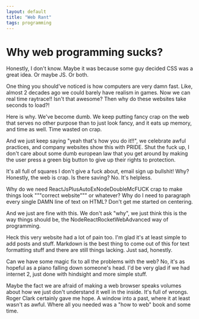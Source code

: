```yaml
---
layout: default
title: "Web Rant"
tags: programming
---
```

# Why web programming sucks?

Honestly, I don't know. Maybe it was because some guy decided CSS was a great idea. Or maybe JS. Or both.

One thing you should've noticed is how computers are very damn fast.
Like, almost 2 decades ago we could barely have realism in games.
Now we can real time raytrace!! Isn't that awesome? Then why do these websites take seconds to load?!

Here is why. We've become dumb. We keep putting fancy crap on the web that serves no other purpose
than to just look fancy, and it eats up memory, and time as well. Time wasted on crap.

And we just keep saying "yeah that's how you do it!!", we celebrate awful practices, and company websites
show this with PRIDE. Shut the fuck up, I don't care about some dumb european law that
you get around by making the user press a green big button to give up their rights to protection.

It's all full of squares I don't give a fuck about, email sign up bullshit! Why?
Honestly, the web is crap. Is there saving? No. It's helpless. 

Why do we need ReactJsPlusAutoExNodeDoubleMcFUCK crap to make things look """correct website""" or whatever?
Why do I need to paragraph every single DAMN line of text on HTML? Don't get me started on centering.

And we just are fine with this. We don't ask "why", we just think this is the way things should be,
the NodeReactRocketWebAdvanced way of programming. 

Heck this very website had a lot of pain too. I'm glad it's at least simple to add posts and stuff. Markdown is
the best thing to come out of this for text formatting stuff and there are still things lacking. Just sad, honestly.

Can we have some magic fix to all the problems with the web? No, it's as hopeful as a piano falling down someone's head.
I'd be very glad if we had internet 2, just done with hindsight and more simple stuff.

Maybe the fact we are afraid of making a web browser speaks volumes about how we just don't understand it well
in the inside. It's full of wrongs. Roger Clark certainly gave me hope. A window into a past,
where it at least wasn't as awful. Where all you needed was a "how to web" book and some time.
